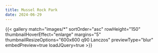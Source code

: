 ```yaml
---
title: Mussel Rock Park
date: 2024-06-29
---
```


{{< gallery match="images/*" sortOrder="asc" rowHeight="150" thumbnailHoverEffect="enlarge" margins="5" thumbnailResizeOptions="600x600 q90 Lanczos" previewType="blur" embedPreview=true loadJQuery=true >}}
